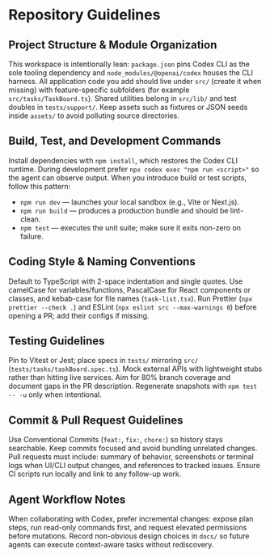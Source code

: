 # Repository Guidelines

## Project Structure & Module Organization
This workspace is intentionally lean: `package.json` pins Codex CLI as the sole tooling dependency and `node_modules/@openai/codex` houses the CLI harness. All application code you add should live under `src/` (create it when missing) with feature-specific subfolders (for example `src/tasks/TaskBoard.ts`). Shared utilities belong in `src/lib/` and test doubles in `tests/support/`. Keep assets such as fixtures or JSON seeds inside `assets/` to avoid polluting source directories.

## Build, Test, and Development Commands
Install dependencies with `npm install`, which restores the Codex CLI runtime. During development prefer `npx codex exec "npm run <script>"` so the agent can observe output. When you introduce build or test scripts, follow this pattern:
- `npm run dev` — launches your local sandbox (e.g., Vite or Next.js).
- `npm run build` — produces a production bundle and should be lint-clean.
- `npm test` — executes the unit suite; make sure it exits non-zero on failure.

## Coding Style & Naming Conventions
Default to TypeScript with 2-space indentation and single quotes. Use camelCase for variables/functions, PascalCase for React components or classes, and kebab-case for file names (`task-list.tsx`). Run Prettier (`npx prettier --check .`) and ESLint (`npx eslint src --max-warnings 0`) before opening a PR; add their configs if missing.

## Testing Guidelines
Pin to Vitest or Jest; place specs in `tests/` mirroring `src/` (`tests/tasks/taskBoard.spec.ts`). Mock external APIs with lightweight stubs rather than hitting live services. Aim for 80% branch coverage and document gaps in the PR description. Regenerate snapshots with `npm test -- -u` only when intentional.

## Commit & Pull Request Guidelines
Use Conventional Commits (`feat:`, `fix:`, `chore:`) so history stays searchable. Keep commits focused and avoid bundling unrelated changes. Pull requests must include: summary of behavior, screenshots or terminal logs when UI/CLI output changes, and references to tracked issues. Ensure CI scripts run locally and link to any follow-up work.

## Agent Workflow Notes
When collaborating with Codex, prefer incremental changes: expose plan steps, run read-only commands first, and request elevated permissions before mutations. Record non-obvious design choices in `docs/` so future agents can execute context-aware tasks without rediscovery.
